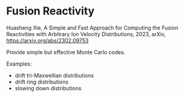# Fusion Reactivity
Huasheng Xie, A Simple and Fast Approach for Computing the Fusion Reactivities with Arbitrary Ion Velocity Distributions, 2023, arXiv, https://arxiv.org/abs/2302.09753

Provide simple but effective Monte Carlo codes.

Examples:
- drift tri-Maxwellian distributions
- drift ring distributions
- slowing down distributions
